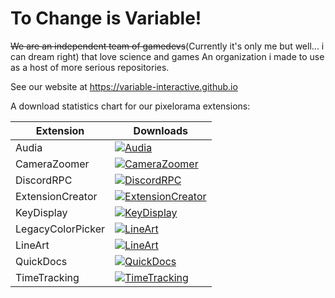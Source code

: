 # To Change is Variable!
~~We are an independent team of gamedevs~~(Currently it's only me but well... i can dream right) that love science and games
An organization i made to use as a host of more serious repositories.

See our website at https://variable-interactive.github.io


A download statistics chart for our pixelorama extensions:

| Extension    | Downloads |
| -------- | ------- |
| Audia | <a href="https://github.com/Variable-Interactive/Audia/releases"><img src="https://img.shields.io/github/downloads/Variable-Interactive/Audia/total?color=lightgreen" alt="Audia"/></a> |
| CameraZoomer | <a href="https://github.com/Variable-Interactive/CameraZoomer/releases"><img src="https://img.shields.io/github/downloads/Variable-Interactive/CameraZoomer/total?color=lightgreen" alt="CameraZoomer"/></a> |
| DiscordRPC | <a href="https://github.com/Variable-Interactive/PixeloramaDiscordRPC/releases"><img src="https://img.shields.io/github/downloads/Variable-Interactive/PixeloramaDiscordRPC/total?color=lightgreen" alt="DiscordRPC"/></a> |
| ExtensionCreator | <a href="https://github.com/Variable-Interactive/ExtensionCreator/releases"><img src="https://img.shields.io/github/downloads/Variable-Interactive/ExtensionCreator/total?color=lightgreen" alt="ExtensionCreator"/></a> |
| KeyDisplay | <a href="https://github.com/Variable-Interactive/KeyDisplay/releases"><img src="https://img.shields.io/github/downloads/Variable-Interactive/KeyDisplay/total?color=lightgreen" alt="KeyDisplay"/></a> |
| LegacyColorPicker | <a href="https://github.com/Variable-Interactive/PixeloramaLegacyColorPicker/releases"><img src="https://img.shields.io/github/downloads/Variable-Interactive/PixeloramaLegacyColorPicker/total?color=lightgreen" alt="LineArt"/></a> |
| LineArt | <a href="https://github.com/Variable-Interactive/LineArt/releases"><img src="https://img.shields.io/github/downloads/Variable-Interactive/LineArt/total?color=lightgreen" alt="LineArt"/></a> |
| QuickDocs | <a href="https://github.com/Variable-Interactive/QuickDocks/releases"><img src="https://img.shields.io/github/downloads/Variable-Interactive/QuickDocks/total?color=lightgreen" alt="QuickDocs"/></a> |
| TimeTracking | <a href="https://github.com/Variable-Interactive/TimeTracking/releases"><img src="https://img.shields.io/github/downloads/Variable-Interactive/TimeTracking/total?color=lightgreen" alt="TimeTracking"/></a> |
